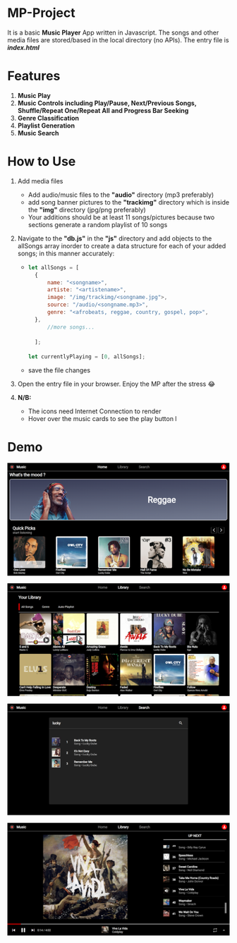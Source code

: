 # MP-Project

It is a basic **Music Player** App written in Javascript. The songs and other media files are stored/based in the local directory (no APIs). The entry file is **_index.html_**

# Features

1. **Music Play**
2. **Music Controls including Play/Pause, Next/Previous Songs, Shuffle/Repeat One/Repeat All and Progress Bar Seeking**
3. **Genre Classification**
4. **Playlist Generation**
5. **Music Search**

# How to Use

1. Add media files
   - Add audio/music files to the **"audio"** directory (mp3 preferably)
   - add song banner pictures to the **"trackimg"** directory which is inside the **"img"** directory (jpg/png preferably)
   - Your additions should be at least 11 songs/pictures because two sections generate a random playlist of 10 songs
2. Navigate to the **"db.js"** in the **"js"** directory and add objects to the allSongs array inorder to create a data structure for each of your added songs; in this manner accurately:

   - ```JavaScript
     let allSongs = [
       {
           name: "<songname>",
           artiste: "<artistename>",
           image: "/img/trackimg/<songname.jpg">,
           source: "/audio/<songname.mp3>",
           genre: "<afrobeats, reggae, country, gospel, pop>",
       },
           //more songs...

       ];

     let currentlyPlaying = [0, allSongs];

     ```

   - save the file changes

3. Open the entry file in your browser. Enjoy the MP after the stress :joy:

4. **N/B:**
   - The icons need Internet Connection to render
   - Hover over the music cards to see the play button
     l

# Demo

![demo1](https://github.com/ikeicg/MP-Project/blob/main/demoimg/demo1.png?raw=true)

![demo2](https://github.com/ikeicg/MP-Project/blob/main/demoimg/demo2.1.png)

![demo3](https://github.com/ikeicg/MP-Project/blob/main/demoimg/demo3.png)

![demo4](https://github.com/ikeicg/MP-Project/blob/main/demoimg/demo4.png)
